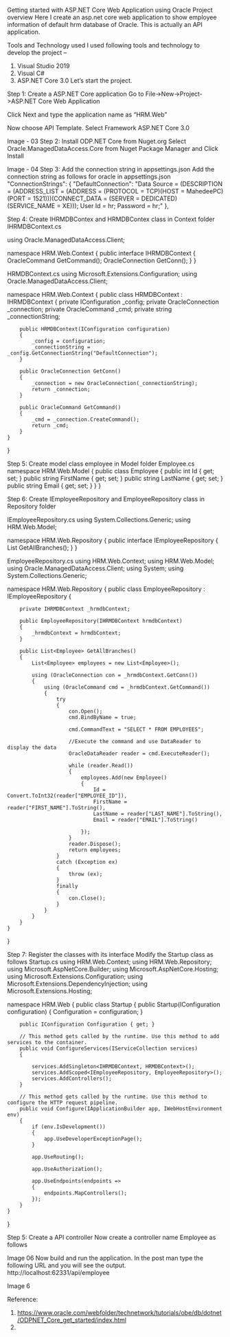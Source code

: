 Getting started with ASP.NET Core Web Application using Oracle
Project overview
Here I create an asp.net core web application to show employee information of default hrm database of Oracle. This is actually an API application.

Tools and Technology used
I used following tools and technology to develop the project – 

1.	Visual Studio 2019
2.	Visual C#
3.	ASP.NET Core 3.0
Let’s start the project.

Step 1: Create a ASP.NET Core application
Go to File->New->Project->ASP.NET Core Web Application
 
Click Next and type the application name as “HRM.Web”

 
Now choose API Template. Select Framework ASP.NET Core 3.0

 
Image - 03
Step 2: Install ODP.NET Core from Nuget.org
Select Oracle.ManagedDataAccess.Core from Nuget Package Manager and Click Install
 
Image - 04
Step 3: Add the connection string in appsettings.json 
Add the connection string as follows for oracle in appsettings.json
  "ConnectionStrings": {
    "DefaultConnection": "Data Source = (DESCRIPTION = (ADDRESS_LIST = (ADDRESS = (PROTOCOL = TCP)(HOST = MahedeePC)(PORT = 1521)))(CONNECT_DATA = (SERVER = DEDICATED)(SERVICE_NAME = XE))); User Id = hr; Password = hr;"
  },

Step 4: Create IHRMDBContex and HRMDBContex class in Context folder
IHRMDBContext.cs

using Oracle.ManagedDataAccess.Client;

namespace HRM.Web.Context
{
    public interface IHRMDBContext
    {
        OracleCommand GetCommand();
        OracleConnection GetConn();
    }
}

HRMDBContext.cs
using Microsoft.Extensions.Configuration;
using Oracle.ManagedDataAccess.Client;

namespace HRM.Web.Context
{
    public class HRMDBContext : IHRMDBContext
    {
        private IConfiguration _config;
        private OracleConnection _connection;
        private OracleCommand _cmd;
        private string _connectionString;

        public HRMDBContext(IConfiguration configuration)
        {
            _config = configuration;
            _connectionString = _config.GetConnectionString("DefaultConnection");
        }

        public OracleConnection GetConn()
        {
            _connection = new OracleConnection(_connectionString);
            return _connection;
        }

        public OracleCommand GetCommand()
        {
            _cmd = _connection.CreateCommand();
            return _cmd;
        }
    }
}


Step 5: Create model class employee in Model folder
Employee.cs
namespace HRM.Web.Model
{
    public class Employee
    {
        public int Id { get; set; }
        public string FirstName { get; set;  }
        public string LastName { get; set; }
        public string Email { get; set; }
    }
}

Step 6: Create IEmployeeRepository and EmployeeRepository class in Repository folder

IEmployeeRepository.cs
using System.Collections.Generic;
using HRM.Web.Model;

namespace HRM.Web.Repository
{
    public interface IEmployeeRepository
    {
        List<Employee> GetAllBranches();
    }
}

EmployeeRepository.cs
using HRM.Web.Context;
using HRM.Web.Model;
using Oracle.ManagedDataAccess.Client;
using System;
using System.Collections.Generic;

namespace HRM.Web.Repository
{
    public class EmployeeRepository : IEmployeeRepository
    {

        private IHRMDBContext _hrmdbContext;

        public EmployeeRepository(IHRMDBContext hrmdbContext)
        {
            _hrmdbContext = hrmdbContext;
        }

        public List<Employee> GetAllBranches()
        {
            List<Employee> employees = new List<Employee>();

            using (OracleConnection con = _hrmdbContext.GetConn())
            {
                using (OracleCommand cmd = _hrmdbContext.GetCommand())
                {
                    try
                    {
                        con.Open();
                        cmd.BindByName = true;

                        cmd.CommandText = "SELECT * FROM EMPLOYEES";

                        //Execute the command and use DataReader to display the data
                        OracleDataReader reader = cmd.ExecuteReader();

                        while (reader.Read())
                        {
                            employees.Add(new Employee()
                            {
                                Id = Convert.ToInt32(reader["EMPLOYEE_ID"]),
                                FirstName = reader["FIRST_NAME"].ToString(),
                                LastName = reader["LAST_NAME"].ToString(),
                                Email = reader["EMAIL"].ToString()

                            });
                        }
                        reader.Dispose();
                        return employees;
                    }
                    catch (Exception ex)
                    {
                        throw (ex);
                    }
                    finally
                    {
                        con.Close();
                    }
                }
            }
        }
    }
}

Step 7: Register the classes with its interface
Modify the Startup class as follows
Startup.cs
using HRM.Web.Context;
using HRM.Web.Repository;
using Microsoft.AspNetCore.Builder;
using Microsoft.AspNetCore.Hosting;
using Microsoft.Extensions.Configuration;
using Microsoft.Extensions.DependencyInjection;
using Microsoft.Extensions.Hosting;

namespace HRM.Web
{
    public class Startup
    {
        public Startup(IConfiguration configuration)
        {
            Configuration = configuration;
        }


        public IConfiguration Configuration { get; }

        // This method gets called by the runtime. Use this method to add services to the container.
        public void ConfigureServices(IServiceCollection services)
        {
        
            services.AddSingleton<IHRMDBContext, HRMDBContext>();
            services.AddScoped<IEmployeeRepository, EmployeeRepository>();
            services.AddControllers();
        }

        // This method gets called by the runtime. Use this method to configure the HTTP request pipeline.
        public void Configure(IApplicationBuilder app, IWebHostEnvironment env)
        {
            if (env.IsDevelopment())
            {
                app.UseDeveloperExceptionPage();
            }

            app.UseRouting();

            app.UseAuthorization();

            app.UseEndpoints(endpoints =>
            {
                endpoints.MapControllers();
            });
        }
    }
}


Step 5: Create a API controller
Now create a controller name Employee as follows
 
Image 06
Now build and run the application. In the post man type the following URL and you will see the output.
http://localhost:62331/api/employee

 

Image 6

Reference:
1.	https://www.oracle.com/webfolder/technetwork/tutorials/obe/db/dotnet/ODPNET_Core_get_started/index.html
2.	
